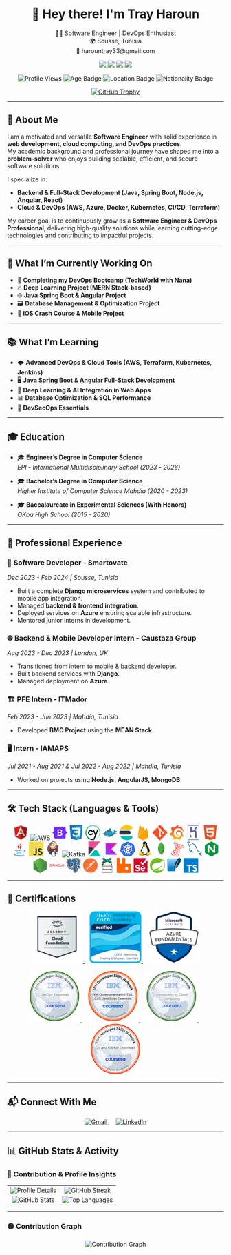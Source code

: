 
<h1 align="center">👋 Hey there! I'm Tray Haroun</h1>
<p align="center">
  🧑‍💻 Software Engineer | DevOps Enthusiast  
  <br />
  🌍 Sousse, Tunisia  
  <br />
  📩 harountray33@gmail.com  
</p>

<p align="center">
  <a href="mailto:harountray33@gmail.com"><img src="https://img.shields.io/badge/Email-D14836?style=for-the-badge&logo=gmail&logoColor=white"/></a>
  <a href="https://www.linkedin.com/in/tray-haroun-4627a51b9" target="_blank"><img src="https://img.shields.io/badge/LinkedIn-0A66C2?style=for-the-badge&logo=linkedin&logoColor=white"/></a>
  <a href="https://github.com/Haroun2021" target="_blank"><img src="https://img.shields.io/badge/GitHub-181717?style=for-the-badge&logo=github&logoColor=white"/></a>
  <a href="https://leetcode.com/Haroun2021/" target="_blank"><img src="https://img.shields.io/badge/LeetCode-FFA116?style=for-the-badge&logo=leetcode&logoColor=black"/></a>
</p>
<p align="center">
  <img src="https://komarev.com/ghpvc/?username=haroun2021&label=Profile%20views&color=0e75b6&style=flat" alt="Profile Views" />
  <img src="https://img.shields.io/badge/Age-24-blue" alt="Age Badge" />
  <img src="https://img.shields.io/badge/Location-Mahdia,%20Tunisia-blue" alt="Location Badge" />
  <img src="https://img.shields.io/badge/Nationality-Tunisian-red" alt="Nationality Badge" />
</p>

<p align="center">
  <a href="https://github.com/Haroun2021">
    <img src="https://github-profile-trophy.vercel.app/?username=Haroun2021&theme=flat&no-frame=true&column=7&margin-w=5" alt="GitHub Trophy" />
  </a>
</p>

---

## 🌟 About Me

I am a motivated and versatile **Software Engineer** with solid experience in **web development, cloud computing, and DevOps practices**.  
My academic background and professional journey have shaped me into a **problem-solver** who enjoys building scalable, efficient, and secure software solutions.

I specialize in:
- **Backend & Full-Stack Development (Java, Spring Boot, Node.js, Angular, React)**
- **Cloud & DevOps (AWS, Azure, Docker, Kubernetes, CI/CD, Terraform)**

My career goal is to continuously grow as a **Software Engineer & DevOps Professional**, delivering high-quality solutions while learning cutting-edge technologies and contributing to impactful projects.

---

## 🎯 What I’m Currently Working On

- 🚀 **Completing my DevOps Bootcamp (TechWorld with Nana)**
- 🔥 **Deep Learning Project (MERN Stack-based)**
- 🌐 **Java Spring Boot & Angular Project**
- 🗃️ **Database Management & Optimization Project**
- 📱 **iOS Crash Course & Mobile Project**

---

## 📚 What I’m Learning

- 🌩️ **Advanced DevOps & Cloud Tools (AWS, Terraform, Kubernetes, Jenkins)**
- 🖥️ **Java Spring Boot & Angular Full-Stack Development**
- 🧠 **Deep Learning & AI Integration in Web Apps**
- 📊 **Database Optimization & SQL Performance**
- 🔐 **DevSecOps Essentials**

---

## 🎓 Education

- 🎓 **Engineer’s Degree in Computer Science**  
  *EPI - International Multidisciplinary School (2023 - 2026)*

- 🎓 **Bachelor’s Degree in Computer Science**  
  *Higher Institute of Computer Science Mahdia (2020 - 2023)*

- 🎓 **Baccalaureate in Experimental Sciences (With Honors)**  
  *OKba High School (2015 - 2020)*

---

## 💼 Professional Experience

### 🚀 **Software Developer - Smartovate**
*Dec 2023 - Feb 2024 | Sousse, Tunisia*
- Built a complete **Django microservices** system and contributed to mobile app integration.
- Managed **backend & frontend integration**.
- Deployed services on **Azure** ensuring scalable infrastructure.
- Mentored junior interns in development.

### 🌐 **Backend & Mobile Developer Intern - Caustaza Group**
*Aug 2023 - Dec 2023 | London, UK*
- Transitioned from intern to mobile & backend developer.
- Built backend services with **Django**.
- Managed deployment on **Azure**.

### 🏗️ **PFE Intern - ITMador**
*Feb 2023 - Jun 2023 | Mahdia, Tunisia*
- Developed **BMC Project** using the **MEAN Stack**.

### 🖥️ **Intern - IAMAPS**
*Jul 2021 - Aug 2021 & Jul 2022 - Aug 2022 | Mahdia, Tunisia*
- Worked on projects using **Node.js, AngularJS, MongoDB**.

---

## 🛠️ Tech Stack (Languages & Tools)

<p align="center">
  <!-- Languages -->
  <img src="https://raw.githubusercontent.com/devicons/devicon/master/icons/angularjs/angularjs-original.svg" alt="Angular" width="35" />
  <img src="https://raw.githubusercontent.com/devicons/devicon/master/icons/aws/aws-original.svg" alt="AWS" width="35" />
  <img src="https://raw.githubusercontent.com/devicons/devicon/master/icons/bootstrap/bootstrap-plain.svg" alt="Bootstrap" width="35" />
  <img src="https://raw.githubusercontent.com/devicons/devicon/master/icons/css3/css3-original.svg" alt="CSS3" width="35" />
  <img src="https://raw.githubusercontent.com/devicons/devicon/master/icons/cypressio/cypressio-original.svg" alt="Cypress" width="35" />
  <img src="https://raw.githubusercontent.com/devicons/devicon/master/icons/docker/docker-original.svg" alt="Docker" width="35" />
  <img src="https://raw.githubusercontent.com/devicons/devicon/master/icons/elasticsearch/elasticsearch-original.svg" alt="Elasticsearch" width="35" />
  <img src="https://raw.githubusercontent.com/devicons/devicon/master/icons/firebase/firebase-plain.svg" alt="Firebase" width="35" />
  <img src="https://raw.githubusercontent.com/devicons/devicon/master/icons/git/git-original.svg" alt="Git" width="35" />
  <img src="https://raw.githubusercontent.com/devicons/devicon/master/icons/grafana/grafana-original.svg" alt="Grafana" width="35" />
  <img src="https://raw.githubusercontent.com/devicons/devicon/master/icons/heroku/heroku-original.svg" alt="Heroku" width="35" />
  <img src="https://raw.githubusercontent.com/devicons/devicon/master/icons/html5/html5-original.svg" alt="HTML5" width="35" />
  <img src="https://raw.githubusercontent.com/devicons/devicon/master/icons/java/java-original.svg" alt="Java" width="35" />
  <img src="https://raw.githubusercontent.com/devicons/devicon/master/icons/javascript/javascript-original.svg" alt="JavaScript" width="35" />
  <img src="https://raw.githubusercontent.com/devicons/devicon/master/icons/jenkins/jenkins-original.svg" alt="Jenkins" width="35" />
  <img src="https://raw.githubusercontent.com/devicons/devicon/master/icons/kafka/kafka-original.svg" alt="Kafka" width="35" />
  <img src="https://raw.githubusercontent.com/devicons/devicon/master/icons/kibana/kibana-original.svg" alt="Kibana" width="35" />
  <img src="https://raw.githubusercontent.com/devicons/devicon/master/icons/kotlin/kotlin-original.svg" alt="Kotlin" width="35" />
  <img src="https://raw.githubusercontent.com/devicons/devicon/master/icons/kubernetes/kubernetes-plain.svg" alt="Kubernetes" width="35" />
  <img src="https://raw.githubusercontent.com/devicons/devicon/master/icons/linux/linux-original.svg" alt="Linux" width="35" />
  <img src="https://raw.githubusercontent.com/devicons/devicon/master/icons/mongodb/mongodb-original.svg" alt="MongoDB" width="35" />
  <img src="https://raw.githubusercontent.com/devicons/devicon/master/icons/microsoftsqlserver/microsoftsqlserver-plain.svg" alt="SQL Server" width="35" />
  <img src="https://raw.githubusercontent.com/devicons/devicon/master/icons/mysql/mysql-original.svg" alt="MySQL" width="35" />
  <img src="https://raw.githubusercontent.com/devicons/devicon/master/icons/nginx/nginx-original.svg" alt="Nginx" width="35" />
  <img src="https://raw.githubusercontent.com/devicons/devicon/master/icons/nodejs/nodejs-original.svg" alt="Node.js" width="35" />
  <img src="https://raw.githubusercontent.com/devicons/devicon/master/icons/oracle/oracle-original.svg" alt="Oracle" width="35" />
  <img src="https://raw.githubusercontent.com/devicons/devicon/master/icons/postgresql/postgresql-original.svg" alt="PostgreSQL" width="35" />
  <img src="https://raw.githubusercontent.com/devicons/devicon/master/icons/postman/postman-original.svg" alt="Postman" width="35" />
  <img src="https://raw.githubusercontent.com/devicons/devicon/master/icons/puppeteer/puppeteer-original.svg" alt="Puppeteer" width="35" />
  <img src="https://raw.githubusercontent.com/devicons/devicon/master/icons/rabbitmq/rabbitmq-original.svg" alt="RabbitMQ" width="35" />
  <img src="https://raw.githubusercontent.com/devicons/devicon/master/icons/selenium/selenium-original.svg" alt="Selenium" width="35" />
  <img src="https://raw.githubusercontent.com/devicons/devicon/master/icons/spring/spring-original.svg" alt="Spring" width="35" />
  <img src="https://raw.githubusercontent.com/devicons/devicon/master/icons/sqlite/sqlite-original.svg" alt="SQLite" width="35" />
  <img src="https://raw.githubusercontent.com/devicons/devicon/master/icons/typescript/typescript-original.svg" alt="TypeScript" width="35" />
</p>

---

## 📜 Certifications

<p align="center">
  <a href="https://www.credly.com/badges/6468b57d-17d7-43da-ae1e-750dbb9ecc08/public_url" target="_blank">
    <img src="assets/aws-academy-graduate-aws-academy-cloud-foundations.png" alt="AWS Cloud Foundations" width="120" />
  </a>
  &nbsp;&nbsp;
  <a href="https://www.credly.com/badges/d779557b-0ffe-4810-ba6c-e6d419087378/public_url" target="_blank">
    <img src="assets/ccna-switching-routing-and-wireless-essentials.1.png" alt="Cisco CCNA" width="120" />
  </a>
  &nbsp;&nbsp;
  <a href="https://www.credly.com/badges/b5a7d2fe-9bbf-48b5-aafd-3c8883a7af2f/public_url" target="_blank">
    <img src="assets/microsoft-certified-azure-fundamentals (1).png" alt="Azure Fundamentals" width="120" />
  </a>
</p>

<p align="center">
  <a href="https://www.credly.com/badges/1b97c21a-9589-4622-8f6e-2c1937b98188/public_url" target="_blank">
    <img src="assets/devops-essentials.2.png" alt="IBM DevOps Essentials" width="120" />
  </a>
  &nbsp;&nbsp;
  <a href="https://www.credly.com/badges/2c3090bc-b157-46c9-b79c-973a6df952ff/public_url" target="_blank">
    <img src="assets/web-development-with-html-css-javascript-essentials.png" alt="IBM Web Development Essentials" width="120" />
  </a>
  &nbsp;&nbsp;
  <a href="https://www.credly.com/badges/0516ccb8-afc0-4b98-8c00-c1a0b5a636c1/public_url" target="_blank">
    <img src="assets/introduction-to-cloud-computing.png" alt="IBM Cloud Computing" width="120" />
  </a>
  &nbsp;&nbsp;
  <a href="https://www.credly.com/badges/ae7b2dd7-d0ce-4f30-885d-8301ce58dac7/public_url" target="_blank">
    <img src="assets/git-and-github-essentials.1.png" alt="IBM Git & GitHub Essentials" width="120" />
  </a>
</p>

---
## 📬 Connect With Me

<p align="center">
  <a href="mailto:harountray33@gmail.com" target="_blank">
    <img src="https://img.icons8.com/color/48/000000/gmail-new.png" width="35" alt="Gmail" />
  </a>
  &nbsp;&nbsp;&nbsp;
  <a href="https://www.linkedin.com/in/tray-haroun-4627a51b9" target="_blank">
    <img src="https://img.icons8.com/color/48/000000/linkedin.png" width="35" alt="LinkedIn" />
  </a>
</p>


---
## 📊 GitHub Stats & Activity

### 🎯 Contribution & Profile Insights


<table align="center">
  <tr>
    <td align="center">
      <img src="https://github-profile-summary-cards.vercel.app/api/cards/profile-details?username=Haroun2021&theme=tokyonight" alt="Profile Details" />
    </td>
    <td align="center">
      <img src="https://github-readme-streak-stats.herokuapp.com/?user=Haroun2021&theme=tokyonight" alt="GitHub Streak" />
    </td>
  </tr>
  <tr>
    <td align="center">
      <img src="https://github-readme-stats.vercel.app/api?username=Haroun2021&show_icons=true&theme=tokyonight" alt="GitHub Stats" />
    </td>
    <td align="center">
      <img src="https://github-readme-stats.vercel.app/api/top-langs/?username=Haroun2021&layout=compact&theme=tokyonight" alt="Top Languages" />
    </td>
  </tr>
</table>

---


### 🟢 Contribution Graph 

<p align="center">
  <img src="https://github-contributions-api.deno.dev/Haroun2021.svg" alt="Contribution Graph" />
</p>






